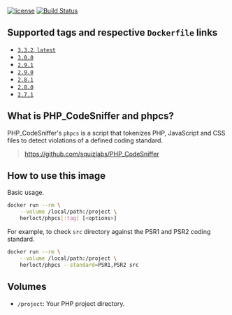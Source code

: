 [![license](https://img.shields.io/github/license/herloct/docker-phpcs.svg)]()
[![Build Status](https://travis-ci.org/herloct/docker-phpcs.svg?branch=master)](https://travis-ci.org/herloct/docker-phpcs)

## Supported tags and respective `Dockerfile` links

* [`3.3.2`, `latest`](https://github.com/herloct/docker-phpcs/blob/3.3.2/Dockerfile)
* [`3.0.0`](https://github.com/herloct/docker-phpcs/blob/3.0.0/Dockerfile)
* [`2.9.1`](https://github.com/herloct/docker-phpcs/blob/2.9.1/Dockerfile)
* [`2.9.0`](https://github.com/herloct/docker-phpcs/blob/2.9.0/Dockerfile)
* [`2.8.1`](https://github.com/herloct/docker-phpcs/blob/2.8.1/Dockerfile)
* [`2.8.0`](https://github.com/herloct/docker-phpcs/blob/2.8.0/Dockerfile)
* [`2.7.1`](https://github.com/herloct/docker-phpcs/blob/2.7.1/Dockerfile)

## What is PHP_CodeSniffer and phpcs?

PHP_CodeSniffer's `phpcs` is a script that tokenizes PHP, JavaScript and CSS files to detect violations of a defined coding standard.

> https://github.com/squizlabs/PHP_CodeSniffer

## How to use this image

Basic usage.

```sh
docker run --rm \
    --volume /local/path:/project \
    herloct/phpcs[:tag] [<options>]
```

For example, to check `src` directory against the PSR1 and PSR2 coding standard.

```sh
docker run --rm \
    --volume /local/path:/project \
    herloct/phpcs --standard=PSR1,PSR2 src
```

## Volumes

* `/project`: Your PHP project directory.
